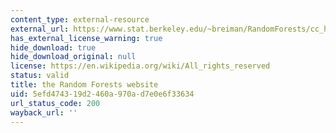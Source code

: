 ```yaml
---
content_type: external-resource
external_url: https://www.stat.berkeley.edu/~breiman/RandomForests/cc_home.htm
has_external_license_warning: true
hide_download: true
hide_download_original: null
license: https://en.wikipedia.org/wiki/All_rights_reserved
status: valid
title: the Random Forests website
uid: 5efd4743-19d2-460a-970a-d7e0e6f33634
url_status_code: 200
wayback_url: ''
---
```

